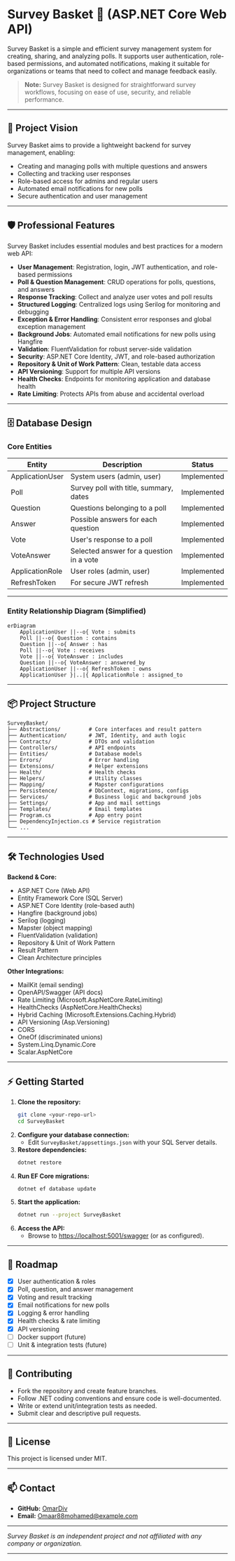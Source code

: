 # Survey Basket 📝 (ASP.NET Core Web API)

Survey Basket is a simple and efficient survey management system for creating, sharing, and analyzing polls. It supports user authentication, role-based permissions, and automated notifications, making it suitable for organizations or teams that need to collect and manage feedback easily.

> **Note:** Survey Basket is designed for straightforward survey workflows, focusing on ease of use, security, and reliable performance.

---

## 🚀 Project Vision

Survey Basket aims to provide a lightweight backend for survey management, enabling:

- Creating and managing polls with multiple questions and answers
- Collecting and tracking user responses
- Role-based access for admins and regular users
- Automated email notifications for new polls
- Secure authentication and user management

---

## 🛡️ Professional Features

Survey Basket includes essential modules and best practices for a modern web API:

- **User Management**: Registration, login, JWT authentication, and role-based permissions
- **Poll & Question Management**: CRUD operations for polls, questions, and answers
- **Response Tracking**: Collect and analyze user votes and poll results
- **Structured Logging**: Centralized logs using Serilog for monitoring and debugging
- **Exception & Error Handling**: Consistent error responses and global exception management
- **Background Jobs**: Automated email notifications for new polls using Hangfire
- **Validation**: FluentValidation for robust server-side validation
- **Security**: ASP.NET Core Identity, JWT, and role-based authorization
- **Repository & Unit of Work Pattern**: Clean, testable data access
- **API Versioning**: Support for multiple API versions
- **Health Checks**: Endpoints for monitoring application and database health
- **Rate Limiting**: Protects APIs from abuse and accidental overload

---

## 🗄️ Database Design

### **Core Entities**

| Entity           | Description                                 | Status      |
| ---------------- | ------------------------------------------- | ----------- |
| ApplicationUser  | System users (admin, user)                  | Implemented |
| Poll             | Survey poll with title, summary, dates      | Implemented |
| Question         | Questions belonging to a poll               | Implemented |
| Answer           | Possible answers for each question          | Implemented |
| Vote             | User's response to a poll                   | Implemented |
| VoteAnswer       | Selected answer for a question in a vote    | Implemented |
| ApplicationRole  | User roles (admin, user)                    | Implemented |
| RefreshToken     | For secure JWT refresh                      | Implemented |

---

### **Entity Relationship Diagram (Simplified)**

```mermaid
erDiagram
    ApplicationUser ||--o{ Vote : submits
    Poll ||--o{ Question : contains
    Question ||--o{ Answer : has
    Poll ||--o{ Vote : receives
    Vote ||--o{ VoteAnswer : includes
    Question ||--o{ VoteAnswer : answered_by
    ApplicationUser ||--o{ RefreshToken : owns
    ApplicationUser }|..|{ ApplicationRole : assigned_to
```

---

## 📦 Project Structure

```
SurveyBasket/
├── Abstractions/         # Core interfaces and result pattern
├── Authentication/       # JWT, Identity, and auth logic
├── Contracts/            # DTOs and validation
├── Controllers/          # API endpoints
├── Entities/             # Database models
├── Errors/               # Error handling
├── Extensions/           # Helper extensions
├── Health/               # Health checks
├── Helpers/              # Utility classes
├── Mapping/              # Mapster configurations
├── Persistence/          # DbContext, migrations, configs
├── Services/             # Business logic and background jobs
├── Settings/             # App and mail settings
├── Templates/            # Email templates
├── Program.cs            # App entry point
├── DependencyInjection.cs # Service registration
└── ...
```

---

## 🛠️ Technologies Used

**Backend & Core:**
- ASP.NET Core (Web API)
- Entity Framework Core (SQL Server)
- ASP.NET Core Identity (role-based auth)
- Hangfire (background jobs)
- Serilog (logging)
- Mapster (object mapping)
- FluentValidation (validation)
- Repository & Unit of Work Pattern
- Result Pattern
- Clean Architecture principles

**Other Integrations:**
- MailKit (email sending)
- OpenAPI/Swagger (API docs)
- Rate Limiting (Microsoft.AspNetCore.RateLimiting)
- HealthChecks (AspNetCore.HealthChecks)
- Hybrid Caching (Microsoft.Extensions.Caching.Hybrid)
- API Versioning (Asp.Versioning)
- CORS
- OneOf (discriminated unions)
- System.Linq.Dynamic.Core
- Scalar.AspNetCore

---

## ⚡ Getting Started

1. **Clone the repository:**
   ```bash
   git clone <your-repo-url>
   cd SurveyBasket
   ```
2. **Configure your database connection:**
   - Edit `SurveyBasket/appsettings.json` with your SQL Server details.
3. **Restore dependencies:**
   ```bash
   dotnet restore
   ```
4. **Run EF Core migrations:**
   ```bash
   dotnet ef database update
   ```
5. **Start the application:**
   ```bash
   dotnet run --project SurveyBasket
   ```
6. **Access the API:**
   - Browse to [https://localhost:5001/swagger](https://localhost:5001/swagger) (or as configured).

---

## 📝 Roadmap

- [x] User authentication & roles
- [x] Poll, question, and answer management
- [x] Voting and result tracking
- [x] Email notifications for new polls
- [x] Logging & error handling
- [x] Health checks & rate limiting
- [x] API versioning
- [ ] Docker support (future)
- [ ] Unit & integration tests (future)

---

## 🤝 Contributing

- Fork the repository and create feature branches.
- Follow .NET coding conventions and ensure code is well-documented.
- Write or extend unit/integration tests as needed.
- Submit clear and descriptive pull requests.

---

## 📄 License

This project is licensed under MIT.

---

## 📫 Contact

- **GitHub:** [OmarDiv](https://github.com/OmarDiv)
- **Email:** [Omaar88mohamed@example.com](mailto:Omaar88mohamed@example.com)

---

_Survey Basket is an independent project and not affiliated with any company or organization._

---
